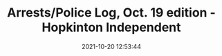 ---
"title": "Arrests/Police Log, Oct. 19 edition - Hopkinton Independent"
"date": "2021-10-20 12:53:44"
"feed_name": "GOOGLENEWSCONSTRUCTION"
"feed_website": "https://news.google.com/search?q=construction%2Bincident&hl=en-US&gl=US&ceid=US:en"
"feed_rss": "https://news.google.com/rss/search?q=construction%2Bincident&hl=en-US&gl=US&ceid=US:en"
"link": "https://hopkintonindependent.com/arrests-police-log-oct-19-edition/"
"source": "{'href': 'https://hopkintonindependent.com', 'title': 'Hopkinton Independent'}"
"file": "_posts/2021-1-1-057a9945b3815f5520f3a1fcee00c55fe6ce5d15.md"
"accident": "0"
"drilling": "0"
"represented_by": "0"
"dead": "0"
"injured": "0"
"arrested": "0"
"place": "unknown place"
"where": "unknown site"
"causes": "unknown"
"place_uri": "unknown place"
---